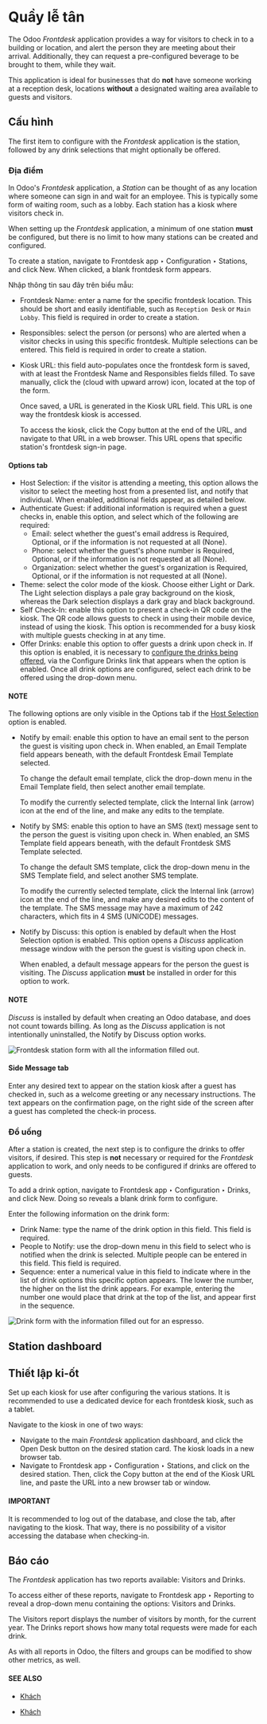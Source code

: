 # Quầy lễ tân

The Odoo *Frontdesk* application provides a way for visitors to check in to a building or location,
and alert the person they are meeting about their arrival. Additionally, they can request a
pre-configured beverage to be brought to them, while they wait.

This application is ideal for businesses that do **not** have someone working at a reception desk,
locations **without** a designated waiting area available to guests and visitors.

## Cấu hình

The first item to configure with the *Frontdesk* application is the station, followed by any drink
selections that might optionally be offered.

### Địa điểm

In Odoo's *Frontdesk* application, a *Station* can be thought of as any location where someone can
sign in and wait for an employee. This is typically some form of waiting room, such as a lobby. Each
station has a kiosk where visitors check in.

When setting up the *Frontdesk* application, a minimum of one station **must** be configured, but
there is no limit to how many stations can be created and configured.

To create a station, navigate to Frontdesk app ‣ Configuration ‣ Stations, and
click New. When clicked, a blank frontdesk form appears.

Nhập thông tin sau đây trên biểu mẫu:

- Frontdesk Name: enter a name for the specific frontdesk location. This should be
  short and easily identifiable, such as `Reception Desk` or `Main Lobby`. This field is required in
  order to create a station.
- Responsibles: select the person (or persons) who are alerted when a visitor checks in
  using this specific frontdesk. Multiple selections can be entered. This field is required in order
  to create a station.
- Kiosk URL: this field auto-populates once the frontdesk form is saved, with at least
  the Frontdesk Name and Responsibles fields filled. To save manually, click
  the (cloud with upward arrow) icon, located at the top of the form.

  Once saved, a URL is generated in the Kiosk URL field. This URL is one way the
  frontdesk kiosk is accessed.

  To access the kiosk, click the Copy button at the end of the URL, and navigate to that
  URL in a web browser. This URL opens that specific station's frontdesk sign-in page.

#### Options tab

<a id="frontdesk-host"></a>
- Host Selection: if the visitor is attending a meeting, this option allows the visitor
  to select the meeting host from a presented list, and notify that individual. When enabled,
  additional fields appear, as detailed below.
- Authenticate Guest: if additional information is required when a guest checks in,
  enable this option, and select which of the following are required:
  - Email: select whether the guest's email address is Required,
    Optional, or if the information is not requested at all (None).
  - Phone: select whether the guest's phone number is Required,
    Optional, or if the information is not requested at all (None).
  - Organization: select whether the guest's organization is Required,
    Optional, or if the information is not requested at all (None).
- Theme: select the color mode of the kiosk. Choose either Light or
  Dark. The Light selection displays a pale gray background on the kiosk,
  whereas the Dark selection displays a dark gray and black background.
- Self Check-In: enable this option to present a check-in QR code on the kiosk. The QR
  code allows guests to check in using their mobile device, instead of using the kiosk. This option
  is recommended for a busy kiosk with multiple guests checking in at any time.
- Offer Drinks: enable this option to offer guests a drink upon check in. If this option
  is enabled, it is necessary to [configure the drinks being offered](#frontdesk-drinks), via
  the Configure Drinks link that appears when the option is enabled. Once all drink
  options are configured, select each drink to be offered using the drop-down menu.

#### NOTE
The following options are only visible in the Options tab if the [Host Selection](#frontdesk-host) option is enabled.

- Notify by email: enable this option to have an email sent to the person the guest is
  visiting upon check in. When enabled, an Email Template field appears beneath, with
  the default Frontdesk Email Template selected.

  To change the default email template, click the drop-down menu in the Email Template
  field, then select another email template.

  To modify the currently selected template, click the Internal link (arrow) icon at the
  end of the line, and make any edits to the template.
- Notify by SMS: enable this option to have an SMS (text) message sent to the person the
  guest is visiting upon check in. When enabled, an SMS Template field appears beneath,
  with the default Frontdesk SMS Template selected.

  To change the default SMS template, click the drop-down menu in the SMS Template
  field, and select another SMS template.

  To modify the currently selected template, click the Internal link (arrow) icon at the
  end of the line, and make any desired edits to the content of the template. The SMS message may
  have a maximum of 242 characters, which fits in 4 SMS (UNICODE) messages.
- Notify by Discuss: this option is enabled by default when the Host
  Selection option is enabled. This option opens a *Discuss* application message window with the
  person the guest is visiting upon check in.

  When enabled, a default message appears for the person the guest is visiting. The *Discuss*
  application **must** be installed in order for this option to work.

#### NOTE
*Discuss* is installed by default when creating an Odoo database, and does not count towards
billing. As long as the *Discuss* application is not intentionally uninstalled, the
Notify by Discuss option works.

![Frontdesk station form with all the information filled out.](frontdesk/station-form.png)

#### Side Message tab

Enter any desired text to appear on the station kiosk after a guest has checked in, such as a
welcome greeting or any necessary instructions. The text appears on the confirmation page, on the
right side of the screen after a guest has completed the check-in process.

<a id="frontdesk-drinks"></a>

### Đồ uống

After a station is created, the next step is to configure the drinks to offer visitors, if desired.
This step is **not** necessary or required for the *Frontdesk* application to work, and only needs
to be configured if drinks are offered to guests.

To add a drink option, navigate to Frontdesk app ‣ Configuration ‣ Drinks, and
click New. Doing so reveals a blank drink form to configure.

Enter the following information on the drink form:

- Drink Name: type the name of the drink option in this field. This field is required.
- People to Notify: use the drop-down menu in this field to select who is notified when
  the drink is selected. Multiple people can be entered in this field. This field is required.
- Sequence: enter a numerical value in this field to indicate where in the list of drink
  options this specific option appears. The lower the number, the higher on the list the drink
  appears. For example, entering the number one would place that drink at the top of the list, and
  appear first in the sequence.

![Drink form with the information filled out for an espresso.](frontdesk/espresso.png)

## Station dashboard

<a id="frontdesk-kiosk"></a>

## Thiết lập ki-ốt

Set up each kiosk for use after configuring the various stations. It is recommended to use a
dedicated device for each frontdesk kiosk, such as a tablet.

Navigate to the kiosk in one of two ways:

- Navigate to the main *Frontdesk* application dashboard, and click the Open Desk
  button on the desired station card. The kiosk loads in a new browser tab.
- Navigate to Frontdesk app ‣ Configuration ‣ Stations, and click on the
  desired station. Then, click the Copy button at the end of the Kiosk URL
  line, and paste the URL into a new browser tab or window.

#### IMPORTANT
It is recommended to log out of the database, and close the tab, after navigating to the kiosk.
That way, there is no possibility of a visitor accessing the database when checking-in.

## Báo cáo

The *Frontdesk* application has two reports available: Visitors and Drinks.

To access either of these reports, navigate to Frontdesk app ‣ Reporting to
reveal a drop-down menu containing the options: Visitors and Drinks.

The Visitors report displays the number of visitors by month, for the current year. The
Drinks report shows how many total requests were made for each drink.

As with all reports in Odoo, the filters and groups can be modified to show other metrics, as well.

#### SEE ALSO
- [Khách](frontdesk/visitors.md)

* [Khách](frontdesk/visitors.md)
